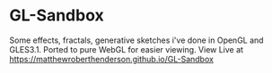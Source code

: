 # GL-Sandbox
Some effects, fractals, generative sketches i've done in OpenGL and GLES3.1. Ported to pure WebGL for easier viewing.
View Live at https://matthewroberthenderson.github.io/GL-Sandbox
